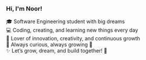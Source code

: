 ### Hi, I'm Noor! 
🎓 Software Engineering student with big dreams<br/>
💻 Coding, creating, and learning new things every day<br/>
🌸 Lover of innovation, creativity, and continuous growth<br/>
🐾 Always curious, always growing 🌟<br/>
✨ Let’s grow, dream, and build together! 🚀<br/>
